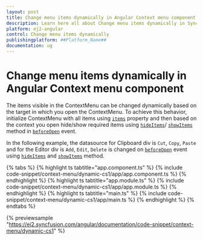 ```yaml
---
layout: post
title: Change menu items dynamically in Angular Context menu component | Syncfusion
description: Learn here all about Change menu items dynamically in Syncfusion ##Platform_Name## Context menu component of Syncfusion Essential JS 2 and more.
platform: ej2-angular
control: Change menu items dynamically 
publishingplatform: ##Platform_Name##
documentation: ug
---
```


# Change menu items dynamically in Angular Context menu component

The items visible in the ContextMenu can be changed dynamically based on the target in which
you open the ContextMenu. To achieve this behavior, initialize ContextMenu with all
items using [`items`](https://ej2.syncfusion.com/angular/documentation/api/context-menu#items)
property and then based on the context you open hide/show required items using
[`hideItems`](https://ej2.syncfusion.com/angular/documentation/api/context-menu#hideitems)/
[`showItems`](https://ej2.syncfusion.com/angular/documentation/api/context-menu#showitems) method in
[`beforeOpen`](https://ej2.syncfusion.com/angular/documentation/api/context-menu#beforeopen) event.

In the following example, the datasource for Clipboard div is `Cut`, `Copy`, `Paste` and
for the Editor div is `Add`, `Edit`, `Delete` is changed on
[`beforeOpen`](https://ej2.syncfusion.com/angular/documentation/api/context-menu#beforeopen) event using
[`hideItems`](https://ej2.syncfusion.com/angular/documentation/api/context-menu#hideitems) and
[`showItems`](https://ej2.syncfusion.com/angular/documentation/api/context-menu#showitems) method.

{% tabs %}
{% highlight ts tabtitle="app.component.ts" %}
{% include code-snippet/context-menu/dynamic-cs1/app/app.component.ts %}
{% endhighlight %}
{% highlight ts tabtitle="app.module.ts" %}
{% include code-snippet/context-menu/dynamic-cs1/app/app.module.ts %}
{% endhighlight %}
{% highlight ts tabtitle="main.ts" %}
{% include code-snippet/context-menu/dynamic-cs1/app/main.ts %}
{% endhighlight %}
{% endtabs %}
  
{% previewsample "https://ej2.syncfusion.com/angular/documentation/code-snippet/context-menu/dynamic-cs1" %}
